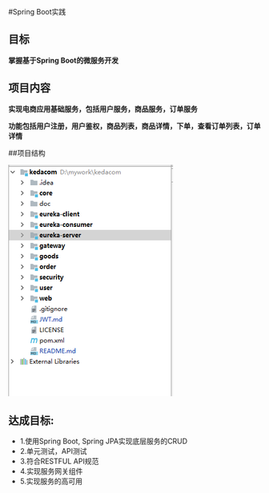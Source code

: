 #Spring Boot实践

## 目标

**掌握基于Spring Boot的微服务开发**

## 项目内容

**实现电商应用基础服务，包括用户服务，商品服务，订单服务**

**功能包括用户注册，用户鉴权，商品列表，商品详情，下单，查看订单列表，订单详情**

##项目结构

![](doc/img/structure.png)


## 达成目标:

  - 1.使用Spring Boot, Spring JPA实现底层服务的CRUD
  - 2.单元测试，API测试
  - 3.符合RESTFUL API规范
  - 4.实现服务网关组件
  - 5.实现服务的高可用
